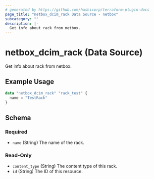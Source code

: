 ```yaml
---
# generated by https://github.com/hashicorp/terraform-plugin-docs
page_title: "netbox_dcim_rack Data Source - netbox"
subcategory: ""
description: |-
  Get info about rack from netbox.
---
```


# netbox_dcim_rack (Data Source)

Get info about rack from netbox.

## Example Usage

```terraform
data "netbox_dcim_rack" "rack_test" {
  name = "TestRack"
}
```

<!-- schema generated by tfplugindocs -->
## Schema

### Required

- `name` (String) The name of the rack.

### Read-Only

- `content_type` (String) The content type of this rack.
- `id` (String) The ID of this resource.
